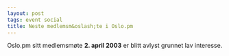 ```yaml
---
layout: post
tags: event social
title: Neste medlemsm&oslash;te i Oslo.pm
---
```

<p>Oslo.pm sitt medlemsmøte <strong>2. april 2003</strong> er blitt avlyst
grunnet lav interesse.</p>

